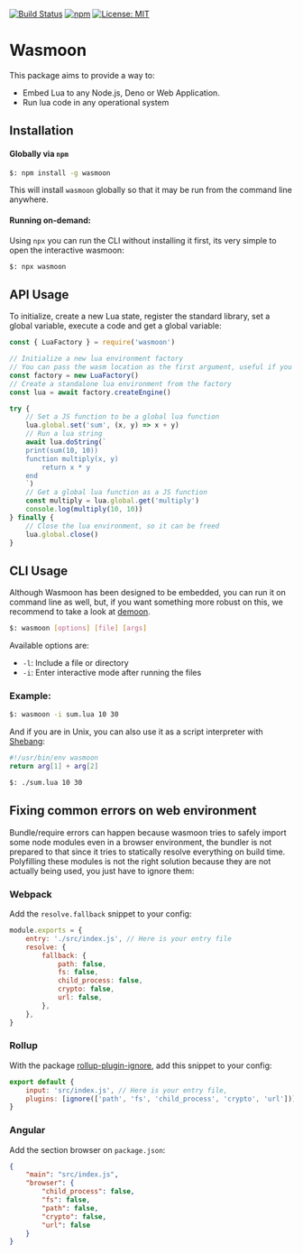 [![Build Status](https://github.com/ceifa/wasmoon/actions/workflows/publish.yml/badge.svg)](https://github.com/ceifa/wasmoon/actions/workflows/publish.yml)
[![npm](https://img.shields.io/npm/v/fengari.svg)](https://npmjs.com/package/wasmoon)
[![License: MIT](https://img.shields.io/badge/License-MIT-yellow.svg)](https://opensource.org/licenses/MIT)

# Wasmoon

This package aims to provide a way to:

-   Embed Lua to any Node.js, Deno or Web Application.
-   Run lua code in any operational system

## Installation

#### Globally via `npm`

```sh
$: npm install -g wasmoon
```

This will install `wasmoon` globally so that it may be run from the command line anywhere.

#### Running on-demand:

Using `npx` you can run the CLI without installing it first, its very simple to open the interactive wasmoon:

```sh
$: npx wasmoon
```

## API Usage

To initialize, create a new Lua state, register the standard library, set a global variable, execute a code and get a global variable:

```js
const { LuaFactory } = require('wasmoon')

// Initialize a new lua environment factory
// You can pass the wasm location as the first argument, useful if you are using wasmoon on a web environment and want to host the file by yourself
const factory = new LuaFactory()
// Create a standalone lua environment from the factory
const lua = await factory.createEngine()

try {
    // Set a JS function to be a global lua function
    lua.global.set('sum', (x, y) => x + y)
    // Run a lua string
    await lua.doString(`
    print(sum(10, 10))
    function multiply(x, y)
        return x * y
    end
    `)
    // Get a global lua function as a JS function
    const multiply = lua.global.get('multiply')
    console.log(multiply(10, 10))
} finally {
    // Close the lua environment, so it can be freed
    lua.global.close()
}
```

## CLI Usage

Although Wasmoon has been designed to be embedded, you can run it on command line as well, but, if you want something more robust on this, we recommend to take a look at [demoon](https://github.com/ceifa/demoon).

```sh
$: wasmoon [options] [file] [args]
```

Available options are:

-   `-l`: Include a file or directory
-   `-i`: Enter interactive mode after running the files

### Example:

```sh
$: wasmoon -i sum.lua 10 30
```

And if you are in Unix, you can also use it as a script interpreter with [Shebang](<https://en.wikipedia.org/wiki/Shebang_(Unix)>):

```lua
#!/usr/bin/env wasmoon
return arg[1] + arg[2]
```

```sh
$: ./sum.lua 10 30
```

## Fixing common errors on web environment

Bundle/require errors can happen because wasmoon tries to safely import some node modules even in a browser environment, the bundler is not prepared to that since it tries to statically resolve everything on build time.
Polyfilling these modules is not the right solution because they are not actually being used, you just have to ignore them:

### Webpack

Add the `resolve.fallback` snippet to your config:

```js
module.exports = {
    entry: './src/index.js', // Here is your entry file
    resolve: {
        fallback: {
            path: false,
            fs: false,
            child_process: false,
            crypto: false,
            url: false,
        },
    },
}
```

### Rollup

With the package [rollup-plugin-ignore](https://www.npmjs.com/package/rollup-plugin-ignore), add this snippet to your config:

```js
export default {
    input: 'src/index.js', // Here is your entry file,
    plugins: [ignore(['path', 'fs', 'child_process', 'crypto', 'url'])],
}
```

### Angular

Add the section browser on `package.json`:

```json
{
    "main": "src/index.js",
    "browser": {
        "child_process": false,
        "fs": false,
        "path": false,
        "crypto": false,
        "url": false
    }
}
```
